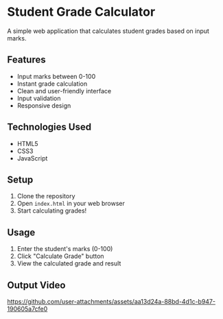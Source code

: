 # Student Grade Calculator

A simple web application that calculates student grades based on input marks.

## Features

- Input marks between 0-100
- Instant grade calculation
- Clean and user-friendly interface
- Input validation
- Responsive design

## Technologies Used

- HTML5
- CSS3
- JavaScript

## Setup

1. Clone the repository
2. Open `index.html` in your web browser
3. Start calculating grades!

## Usage

1. Enter the student's marks (0-100)
2. Click "Calculate Grade" button
3. View the calculated grade and result


## Output Video


https://github.com/user-attachments/assets/aa13d24a-88bd-4d1c-b947-190605a7cfe0

